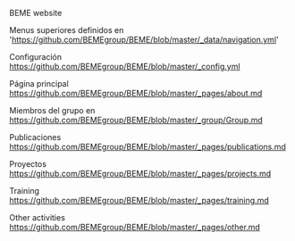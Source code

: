 
BEME website


Menus superiores definidos en 'https://github.com/BEMEgroup/BEME/blob/master/_data/navigation.yml'

Configuración https://github.com/BEMEgroup/BEME/blob/master/_config.yml

Página principal https://github.com/BEMEgroup/BEME/blob/master/_pages/about.md

Miembros del grupo en https://github.com/BEMEgroup/BEME/blob/master/_group/Group.md

Publicaciones https://github.com/BEMEgroup/BEME/blob/master/_pages/publications.md

Proyectos https://github.com/BEMEgroup/BEME/blob/master/_pages/projects.md

Training https://github.com/BEMEgroup/BEME/blob/master/_pages/training.md

Other activities https://github.com/BEMEgroup/BEME/blob/master/_pages/other.md

